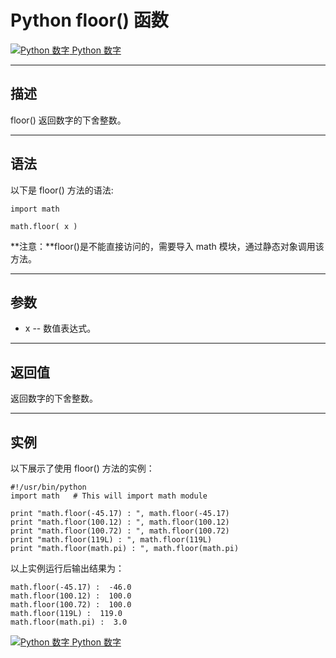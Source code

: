 Python floor() 函数
=================

 [![Python 数字](../images/up.gif) Python 数字](python-numbers.html)

* * *

描述
--

floor() 返回数字的下舍整数。

* * *

语法
--

以下是 floor() 方法的语法:
```
import math

math.floor( x )
```
**注意：**floor()是不能直接访问的，需要导入 math 模块，通过静态对象调用该方法。

* * *

参数
--

*   x -- 数值表达式。

* * *

返回值
---

返回数字的下舍整数。

* * *

实例
--

以下展示了使用 floor() 方法的实例：
```
#!/usr/bin/python
import math   # This will import math module

print "math.floor(-45.17) : ", math.floor(-45.17)
print "math.floor(100.12) : ", math.floor(100.12)
print "math.floor(100.72) : ", math.floor(100.72)
print "math.floor(119L) : ", math.floor(119L)
print "math.floor(math.pi) : ", math.floor(math.pi)
```
以上实例运行后输出结果为：
```
math.floor(-45.17) :  -46.0
math.floor(100.12) :  100.0
math.floor(100.72) :  100.0
math.floor(119L) :  119.0
math.floor(math.pi) :  3.0
```
 [![Python 数字](../images/up.gif) Python 数字](python-numbers.html)
